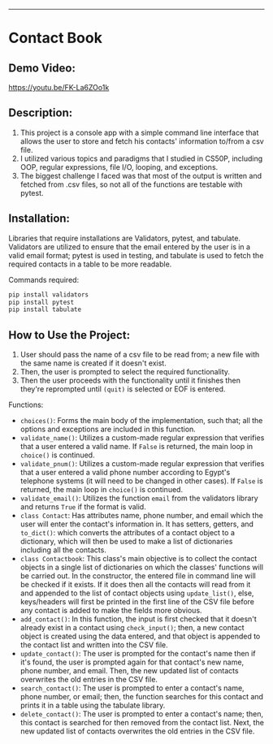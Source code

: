 ---

# Contact Book

## Demo Video:

https://youtu.be/FK-La6ZOo1k

## Description:

1. This project is a console app with a simple command line interface that allows the user to store and fetch his contacts' information to/from a csv file.
2. I utilized various topics and paradigms that I studied in CS50P, including OOP, regular expressions, file I/O, looping, and exceptions.
3. The biggest challenge I faced was that most of the output is written and fetched from .csv files, so not all of the functions are testable with pytest.

## Installation:

Libraries that require installations are Validators, pytest, and tabulate. Validators are utilized to ensure that the email entered by the user is in a valid email format; pytest is used in testing, and tabulate is used to fetch the required contacts in a table to be more readable.

Commands required:

```bash
pip install validators
pip install pytest
pip install tabulate
```

## How to Use the Project:

1. User should pass the name of a csv file to be read from; a new file with the same name is created if it doesn't exist.
2. Then, the user is prompted to select the required functionality.
3. Then the user proceeds with the functionality until it finishes then they're reprompted until `(quit)` is selected or EOF is entered.

Functions:

- `choices()`: Forms the main body of the implementation, such that; all the options and exceptions are included in this function.
- `validate_name()`: Utilizes a custom-made regular expression that verifies that a user entered a valid name. If `False` is returned, the main loop in `choice()` is continued.
- `validate_pnum()`: Utilizes a custom-made regular expression that verifies that a user entered a valid phone number according to Egypt's telephone systems (it will need to be changed in other cases). If `False` is returned, the main loop in `choice()` is continued.
- `validate_email()`: Utilizes the function `email` from the validators library and returns `True` if the format is valid.
- `class Contact`: Has attributes name, phone number, and email which the user will enter the contact's information in. It has setters, getters, and `to_dict()`: which converts the attributes of a contact object to a dictionary, which will then be used to make a list of dictionaries including all the contacts.
- `class Contactbook`: This class's main objective is to collect the contact objects in a single list of dictionaries on which the classes' functions will be carried out. In the constructor, the entered file in command line will be checked if it exists. If it does then all the contacts will read from it and appended to the list of contact objects using `update_list()`, else, keys/headers will first be printed in the first line of the CSV file before any contact is added to make the fields more obvious.
- `add_contact()`: In this function, the input is first checked that it doesn't already exist in a contact using `check_input()`; then, a new contact object is created using the data entered, and that object is appended to the contact list and written into the CSV file.
- `update_contact()`: The user is prompted for the contact's name then if it's found, the user is prompted again for that contact's new name, phone number, and email. Then, the new updated list of contacts overwrites the old entries in the CSV file.
- `search_contact()`: The user is prompted to enter a contact's name, phone number, or email; then, the function searches for this contact and prints it in a table using the tabulate library.
- `delete_contact()`: The user is prompted to enter a contact's name; then, this contact is searched for then removed from the contact list. Next, the new updated list of contacts overwrites the old entries in the CSV file.
